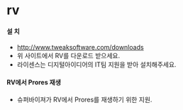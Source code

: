 # rv

#### 설 치
- http://www.tweaksoftware.com/downloads
- 위 사이트에서 RV를 다운로드 받으세요.
- 라이센스는 디지털아이디어의 IT팀 지원을 받아 설치해주세요.

#### RV에서 Prores 재생
- 슈퍼바이져가 RV에서 Prores를 재생하기 위한 지원.
